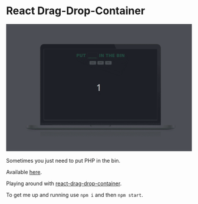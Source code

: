 # React Drag-Drop-Container

<img src="readme_assets/dragdrop.gif">

Sometimes you just need to put PHP in the bin. 

Available [here](https://eukalytics.github.io/dragdrop/).

Playing around with [react-drag-drop-container](https://github.com/peterh32/react-drag-drop-container).

To get me up and running use `npm i` and then `npm start`.